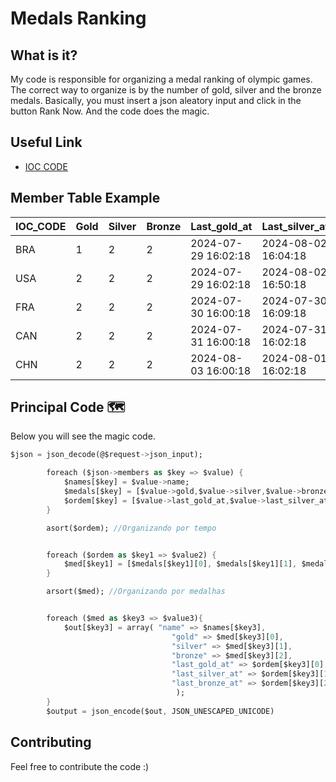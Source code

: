 # Medals Ranking

## What is it?
My code is responsible for organizing a medal ranking of olympic games.
The correct way to organize is by the number of gold, silver and the bronze medals.
Basically, you must insert a json aleatory input and click in the button Rank Now.
And the code does the magic.

## Useful Link
- [IOC CODE](https://en.wikipedia.org/wiki/List_of_IOC_country_codes)


## Member Table Example

| IOC_CODE | Gold | Silver| Bronze | Last_gold_at        | Last_silver_at      | Last_bronze_at      |
| ---      |  --- | ---   | ---    | ---                 | ---                 | ---                 |
| BRA      | 1    |  2    |  2     | 2024-07-29 16:02:18 | 2024-08-02 16:04:18 | 2024-08-10 16:02:18 |
| USA      | 2    |  2    |  2     | 2024-07-29 16:02:18 | 2024-08-02 16:50:18 | 2024-08-01 16:30:18 |
| FRA      | 2    |  2    |  2     | 2024-07-30 16:00:18 | 2024-07-30 16:09:18 | 2024-07-30 16:21:18 |
| CAN      | 2    |  2    |  2     | 2024-07-31 16:00:18 | 2024-07-31 16:02:18 | 2024-07-31 06:22:18 |
| CHN      | 2    |  2    |  2     | 2024-08-03 16:00:18 | 2024-08-01 16:02:18 | 2024-08-01 16:22:18 |


## Principal Code 🗺️ 

Below you will see the magic code.

```dart
$json = json_decode(@$request->json_input);

        foreach ($json->members as $key => $value) {
            $names[$key] = $value->name;
            $medals[$key] = [$value->gold,$value->silver,$value->bronze];
            $ordem[$key] = [$value->last_gold_at,$value->last_silver_at,$value->last_bronze_at];
        }

        asort($ordem); //Organizando por tempo   


        foreach ($ordem as $key1 => $value2) {
            $med[$key1] = [$medals[$key1][0], $medals[$key1][1], $medals[$key1][2]];
        }

        arsort($med); //Organizando por medalhas


        foreach ($med as $key3 => $value3){
            $out[$key3] = array( "name" => $names[$key3],
                                    "gold" => $med[$key3][0],
                                    "silver" => $med[$key3][1],
                                    "bronze" => $med[$key3][2],
                                    "last_gold_at" => $ordem[$key3][0],
                                    "last_silver_at" => $ordem[$key3][1],
                                    "last_bronze_at" => $ordem[$key3][2],
                                     );
        }
        $output = json_encode($out, JSON_UNESCAPED_UNICODE)

```


## Contributing

Feel free to contribute the code :)

